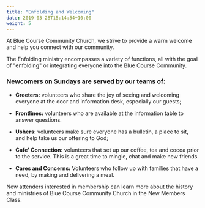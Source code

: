 ```yaml
---
title: "Enfolding and Welcoming"
date: 2019-03-28T15:14:54+10:00
weight: 5
---
```


At Blue Course Community Church, we strive to provide a warm welcome and help you connect with our community.

The Enfolding ministry encompasses a variety of functions, all with the goal of "enfolding" or integrating everyone into the Blue Course Community.

### Newcomers on Sundays are served by our teams of:
 
* **Greeters:** volunteers who share the joy of seeing and welcoming everyone at the door and information desk, especially our guests;

* **Frontlines:** volunteers who are available at the information table to answer questions.
 
* **Ushers:** volunteers make sure everyone has a bulletin, a place to sit, and help take us our offering to God;
 
* **Cafe’ Connection:** volunteers that set up our coffee, tea and cocoa prior to the service.  This is a great time to mingle, 
chat and make new friends.
 
* **Cares and Concerns:** Volunteers who follow up with families that have a need, by making and delivering a meal. 

New attenders interested in membership can learn more about the history and ministries of Blue Course Community Church in the 
New Members Class.